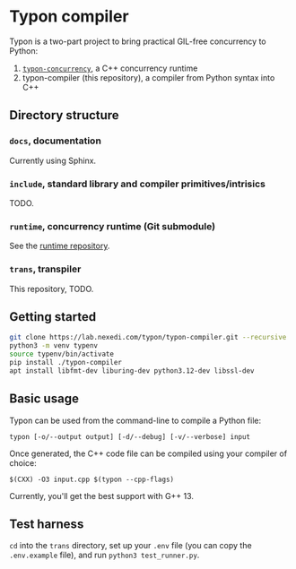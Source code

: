 # Typon compiler

Typon is a two-part project to bring practical GIL-free concurrency to Python:
1. [`typon-concurrency`](https://lab.nexedi.com/typon/typon-concurrency), a C++ concurrency runtime
2. typon-compiler (this repository), a compiler from Python syntax into C++

## Directory structure

### `docs`, documentation

Currently using Sphinx.

### `include`, standard library and compiler primitives/intrisics

TODO.

### `runtime`, concurrency runtime (Git submodule)

See the [runtime repository](https://lab.nexedi.com/typon/typon-concurrency).

### `trans`, transpiler 

This repository, TODO.

## Getting started

```bash
git clone https://lab.nexedi.com/typon/typon-compiler.git --recursive
python3 -m venv typenv
source typenv/bin/activate
pip install ./typon-compiler
apt install libfmt-dev liburing-dev python3.12-dev libssl-dev
```

## Basic usage

Typon can be used from the command-line to compile a Python file:

```
typon [-o/--output output] [-d/--debug] [-v/--verbose] input
```

Once generated, the C++ code file can be compiled using your compiler of choice:

```
$(CXX) -O3 input.cpp $(typon --cpp-flags) 
```

Currently, you'll get the best support with G++ 13.

## Test harness

`cd` into the `trans` directory, set up your `.env` file (you can copy the `.env.example` file), and run `python3 test_runner.py`.
